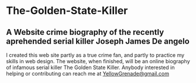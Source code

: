 # The-Golden-State-Killer

A Website crime biography of the recently aprehended serial killer Joseph James De angelo
--------------------------------------------------------------------------------------
I created this web site partly as a true crime fan, and partly to practice my skills in web design. The website, when finished, will be an online 
biography of infamous serial killer The Golden State Killer. 
Anybody interested in helping or contributing can reach me at YellowGrenade@gmail.com
